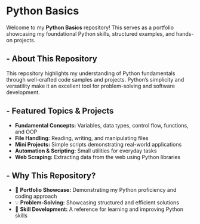 # Python Basics

Welcome to my **Python Basics** repository! This serves as a portfolio showcasing my foundational Python skills, structured examples, and hands-on projects.

## - About This Repository
This repository highlights my understanding of Python fundamentals through well-crafted code samples and projects. Python’s simplicity and versatility make it an excellent tool for problem-solving and software development.

## - Featured Topics & Projects
- **Fundamental Concepts:** Variables, data types, control flow, functions, and OOP
- **File Handling:** Reading, writing, and manipulating files
- **Mini Projects:** Simple scripts demonstrating real-world applications
- **Automation & Scripting:** Small utilities for everyday tasks
- **Web Scraping:** Extracting data from the web using Python libraries

## - Why This Repository?
- 📂 **Portfolio Showcase:** Demonstrating my Python proficiency and coding approach
- 💡 **Problem-Solving:** Showcasing structured and efficient solutions
- 🎯 **Skill Development:** A reference for learning and improving Python skills
